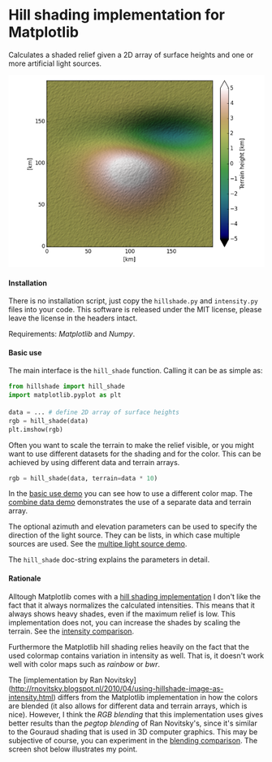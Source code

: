 Hill shading implementation for Matplotlib
==========================================

Calculates a shaded relief given a 2D array of surface heights and one or 
more artificial light sources.

![screen shot](screenshots/basic_use.png)

#### Installation

There is no installation script, just copy the `hillshade.py` and 
`intensity.py` files into your code. This software is released under the MIT 
license, please leave the license in the headers intact.

Requirements: _Matplotlib_ and _Numpy_.

#### Basic use

The main interface is the `hill_shade` function. Calling it can be as simple as:

```Python
from hillshade import hill_shade
import matplotlib.pyplot as plt

data = ... # define 2D array of surface heights
rgb = hill_shade(data)
plt.imshow(rgb)
```

Often you want to scale the terrain to make the relief visible, or you might 
want to use different datasets for the shading and for the color. This can be 
achieved by using different data and terrain arrays.

```Python
rgb = hill_shade(data, terrain=data * 10)
```

In the [basic use demo](demo_multi_source.py) you can see how to use a different
color map. The [combine data demo](demo_combine.py) demonstrates the use of a
separate data and terrain array.

The optional azimuth and elevation parameters can be used to specify the 
direction of the light source. They can be lists, in which case multiple sources
are used. See the [multipe light source demo](demo_multi_source.py).

The `hill_shade` doc-string explains the parameters in detail.

#### Rationale

Alltough Matplotlib comes with a [hill shading implementation](http://matplotlib.org/examples/pylab_examples/shading_example.html) 
I don't like the fact that it always normalizes the calculated intensities. This
means that it always shows heavy shades, even if the maximum relief is low. This 
implementation does not, you can increase the shades by scaling the terrain.
See the [intensity comparison](compare_intensity.py). 

Furthermore the Matplotlib hill shading relies heavily on the fact that the 
used colormap contains variation in intensity as well. That is, it doesn't work
well with color maps such as _rainbow_ or _bwr_. 

The [implementation by Ran Novitsky]
(http://rnovitsky.blogspot.nl/2010/04/using-hillshade-image-as-intensity.html)
differs from the Matplotlib implementation in how the colors are blended (it 
also allows for different data and terrain arrays, which is nice). However, 
I think the _RGB blending_ that this implementation uses gives better results 
than the _pegtop blending_ of Ran Novitsky's, since it's similar to the Gouraud 
shading that is used in 3D computer graphics. This may be subjective of course, 
you can experiment in the [blending comparison](compare_blending.py). The
screen shot below illustrates my point.

